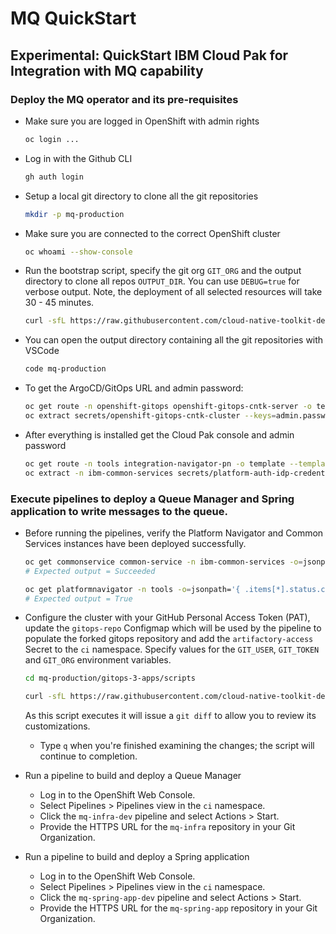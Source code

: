 # MQ QuickStart

## Experimental: QuickStart IBM Cloud Pak for Integration with MQ capability

### Deploy the MQ operator and its pre-requisites
- Make sure you are logged in OpenShift with admin rights
    ```bash
    oc login ...
    ```

- Log in with the Github CLI
    ```bash
    gh auth login
    ```

- Setup a local git directory to clone all the git repositories
    ```bash
    mkdir -p mq-production
    ```

- Make sure you are connected to the correct OpenShift cluster
    ```bash
    oc whoami --show-console
    ```

- Run the bootstrap script, specify the git org `GIT_ORG` and the output directory to clone all repos `OUTPUT_DIR`. You can use `DEBUG=true` for verbose output.  Note, the deployment of all selected resources will take 30 - 45 minutes.  
    ```bash
    curl -sfL https://raw.githubusercontent.com/cloud-native-toolkit-demos/multi-tenancy-gitops-mq/ocp47-2021-2/scripts/bootstrap.sh | DEBUG=true GIT_ORG=<YOUR_GIT_ORG> OUTPUT_DIR=mq-production bash
    ```

- You can open the output directory containing all the git repositories with VSCode
    ```bash
    code mq-production
    ```
- To get the ArgoCD/GitOps URL and admin password:
    ```bash
    oc get route -n openshift-gitops openshift-gitops-cntk-server -o template --template='https://{{.spec.host}}'
    oc extract secrets/openshift-gitops-cntk-cluster --keys=admin.password -n openshift-gitops --to=-
    ```
- After everything is installed get the Cloud Pak console and admin password
    ```bash
    oc get route -n tools integration-navigator-pn -o template --template='https://{{.spec.host}}'
    oc extract -n ibm-common-services secrets/platform-auth-idp-credentials --keys=admin_username,admin_password --to=-
    ```

### Execute pipelines to deploy a Queue Manager and Spring application to write messages to the queue.
- Before running the pipelines, verify the Platform Navigator and Common Services instances have been deployed successfully.
    ```bash
    oc get commonservice common-service -n ibm-common-services -o=jsonpath='{.status.phase}'
    # Expected output = Succeeded

    oc get platformnavigator -n tools -o=jsonpath='{ .items[*].status.conditions[].status }'
    # Expected output = True
    ```
- Configure the cluster with your GitHub Personal Access Token (PAT), update the `gitops-repo` Configmap which will be used by the pipeline to populate the forked gitops repository and add the `artifactory-access` Secret to the `ci` namespace.  Specify values for the `GIT_USER`, `GIT_TOKEN` and `GIT_ORG` environment variables.
    ```bash
    cd mq-production/gitops-3-apps/scripts

    curl -sfL https://raw.githubusercontent.com/cloud-native-toolkit-demos/multi-tenancy-gitops-apps/ocp47-2021-2/scripts/mq-kubeseal.sh | DEBUG=true GIT_USER=<GIT_USER> GIT_TOKEN=<GIT_TOKEN> GIT_ORG=<GIT_ORG> bash
    ```

    As this script executes it will issue a `git diff` to allow you to review
    its customizations.
    - Type `q` when you're finished examining the changes; the script will continue to completion.

- Run a pipeline to build and deploy a Queue Manager
    - Log in to the OpenShift Web Console.
    - Select Pipelines > Pipelines view in the `ci` namespace. 
    - Click the `mq-infra-dev` pipeline and select Actions > Start.
    - Provide the HTTPS URL for the `mq-infra` repository in your Git Organization.

- Run a pipeline to build and deploy a Spring application
    - Log in to the OpenShift Web Console.
    - Select Pipelines > Pipelines view in the `ci` namespace. 
    - Click the `mq-spring-app-dev` pipeline and select Actions > Start.
    - Provide the HTTPS URL for the `mq-spring-app` repository in your Git Organization.


